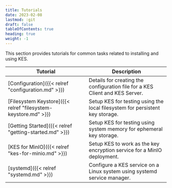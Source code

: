 ```yaml
---
title: Tutorials
date: 2023-02-08
lastmod: :git
draft: false
tableOfContents: true
heading: true
weight: -1
---
```


This section provides tutorials for common tasks related to installing and using KES.

| Tutorial                                                       | Description                                                                  |
|----------------------------------------------------------------|------------------------------------------------------------------------------|
| [Configuration]({{< relref "configuration.md" >}})             | Details for creating the configuration file for a KES Client and KES Server. |
| [Filesystem Keystore]({{< relref "filesystem-keystore.md" >}}) | Setup KES for testing using the local filesystem for persistent key storage. |
| [Getting Started]({{< relref "getting-started.md" >}})         | Setup KES for testing using system memory for ephemeral key storage.         |
| [KES for MinIO]({{< relref "kes-for-minio.md" >}})             | Setup KES to work as the key encryption service for a MinIO deployment.      |
| [systemd]({{< relref "systemd.md" >}})                         | Configure a KES service on a Linux system using systemd service manager.     |